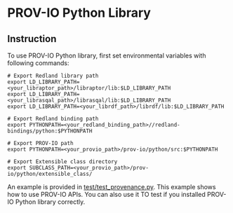 # PROV-IO Python Library

## Instruction
To use PROV-IO Python library, first set environmental variables with following commands:
```
# Export Redland library path
export LD_LIBRARY_PATH=<your_libraptor_path>/libraptor/lib:$LD_LIBRARY_PATH
export LD_LIBRARY_PATH=<your_librasqal_path>/librasqal/lib:$LD_LIBRARY_PATH
export LD_LIBRARY_PATH=<your_librdf_path>/librdf/lib:$LD_LIBRARY_PATH

# Export Redland binding path
export PYTHONPATH=<your_redland_binding_path>//redland-bindings/python:$PYTHONPATH

# Export PROV-IO path
export PYTHONPATH=<your_provio_path>/prov-io/python/src:$PYTHONPATH

# Export Extensible class directory
export SUBCLASS_PATH=<your_provio_path>/prov-io/python/extensible_class/
```

An example is provided in [test/test_provenance.py](https://github.com/hpc-io/prov-io/blob/master/python/test/test_provenance.py). This example shows how to use PROV-IO APIs. You can also use it TO test if you installed PROV-IO Python library correctly.
